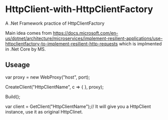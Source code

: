 # HttpClient-with-HttpClientFactory
A .Net Framework practice of HttpClientFactory

Main idea comes from https://docs.microsoft.com/en-us/dotnet/architecture/microservices/implement-resilient-applications/use-httpclientfactory-to-implement-resilient-http-requests
which is implmented in .Net Core by MS.

## Useage
var proxy = new WebProxy("host", port);

CreateClient("HttpClientName", c => { }, proxy);

Build();

var client = GetClient("HttpClientName");// It will give you a HttpClient instance, use it as original HttpClinet.
